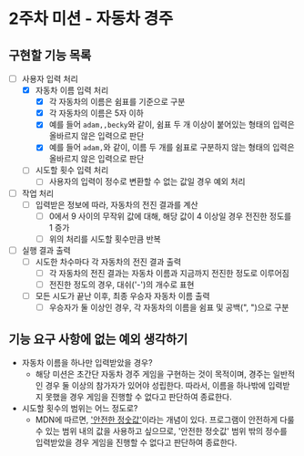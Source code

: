 # 2주차 미션 - 자동차 경주

## 구현할 기능 목록

- [ ] 사용자 입력 처리
  - [x] 자동차 이름 입력 처리
    - [x] 각 자동차의 이름은 쉼표를 기준으로 구분
    - [x] 각 자동차의 이름은 5자 이하
    - [x] 예를 들어 `adam,,becky`와 같이, 쉼표 두 개 이상이 붙어있는 형태의 입력은 올바르지 않은 입력으로 판단
    - [x] 예를 들어 `adam,`와 같이, 이름 두 개를 쉼표로 구분하지 않는 형태의 입력은 올바르지 않은 입력으로 판단
  - [ ] 시도할 횟수 입력 처리
    - [ ] 사용자의 입력이 정수로 변환할 수 없는 값일 경우 예외 처리
- [ ] 작업 처리
  - [ ] 입력받은 정보에 따라, 자동차의 전진 결과를 계산
    - [ ] 0에서 9 사이의 무작위 값에 대해, 해당 값이 4 이상일 경우 전진한 정도를 1 증가
    - [ ] 위의 처리를 시도할 횟수만큼 반복
- [ ] 실행 결과 출력
  - [ ] 시도한 차수마다 각 자동차의 전진 결과 출력
    - [ ] 각 자동차의 전진 결과는 자동차 이름과 지금까지 전진한 정도로 이루어짐
    - [ ] 전진한 정도의 경우, 대쉬('-')의 개수로 표현
  - [ ] 모든 시도가 끝난 이후, 최종 우승자 자동차 이름 출력
    - [ ] 우승자가 둘 이상인 경우, 각 자동차의 이름을 쉼표 및 공백(", ")으로 구분

## 기능 요구 사항에 없는 예외 생각하기

- 자동차 이름을 하나만 입력받았을 경우?
  - 해당 미션은 초간단 자동차 경주 게임을 구현하는 것이 목적이며, 경주는 일반적인 경우 둘 이상의 참가자가 있어야 성립한다. 따라서, 이름을 하나밖에 입력받지 못했을 경우 게임을 진행할 수 없다고 판단하여 종료한다.
- 시도할 횟수의 범위는 어느 정도로?
  - MDN에 따르면, ['안전한 정숫값'](https://developer.mozilla.org/ko/docs/Web/JavaScript/Reference/Global_Objects/Number/isSafeInteger)이라는 개념이 있다. 프로그램이 안전하게 다룰 수 있는 범위 내의 값을 사용하고 싶으므로, '안전한 정숫값' 범위 밖의 정수를 입력받았을 경우 게임을 진행할 수 없다고 판단하여 종료한다.
